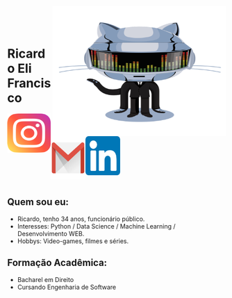 <img align="right" width="400px" style="margin-top:-20px" src="/imgs/daftpunktocat-thomas.gif" width="70" height="300"/> </div>

</br>
</br>

<div dsplay="inline-block">
 
 <h1 align="left">Ricardo Eli Francisco</h1>
 <a href="https://www.instagram.com/ricardoelif">
    <img align="left" width="100px" src="/imgs/instagram.png" width="40" height="90">
 
 <a href = "mailto:contato@ricardoelca">
    <img align="left" width="80px" src="/imgs/email.png" width="50" height="100">

   <a href="https://www.linkedin.com/in/ricardoelif">
    <img width="80px" src="/imgs/linkedin.png" alt="linkedin" width="100" height="90">
   </a>
</div>

</br>

 
## Quem sou eu:

* Ricardo, tenho 34 anos, funcionário público. <br>
* Interesses: Python / Data Science / Machine Learning / Desenvolvimento WEB. <br>
* Hobbys: Video-games, filmes e séries. <br>


## Formação Acadêmica:

* Bacharel em Direito
* Cursando Engenharia de Software
</br>
</br>
